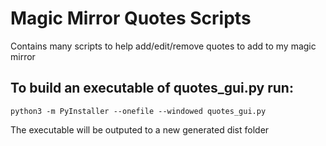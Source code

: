 # Magic Mirror Quotes Scripts

Contains many scripts to help add/edit/remove quotes to add to my magic mirror


## To build an executable of quotes_gui.py run:

```
python3 -m PyInstaller --onefile --windowed quotes_gui.py
```

The executable will be outputed to a new generated dist folder